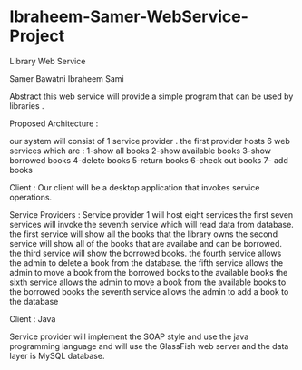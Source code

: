 # Ibraheem-Samer-WebService-Project

Library Web Service

Samer Bawatni 
Ibraheem Sami





Abstract 
this web service will provide a simple program that can be used by libraries .



Proposed Architecture :

our system will consist of 1 service provider . 
the first provider hosts 6 web services which are :
1-show all books
2-show available books
3-show borrowed books 
4-delete books
5-return books
6-check out books 
7- add books 


Client :
Our client will be a desktop application  that invokes service operations.


Service Providers :
Service provider 1 will host eight services
the first seven services will invoke the seventh service which will read data from database.
the first service will show all the books that the  library owns 
the second service will show all of the books that are availabe and can be borrowed.
the third service will show the borrowed books.
the fourth service allows the admin to delete a book from the database.
the fifth service allows the admin to move a book from the borrowed books to the available books 
the sixth service allows the admin to move a book from the available books to the borrowed books 
the seventh service allows the admin to add a book to the database 


Client : Java 

Service provider will implement the  SOAP style and use the java programming language and will use the GlassFish web server 
and the data layer is MySQL database.
	
	
	






